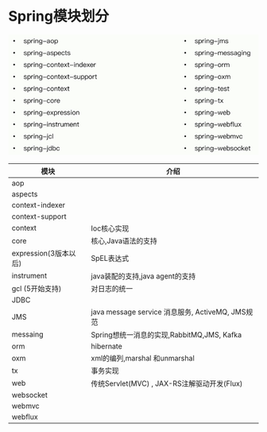 # Spring模块划分

![image-20201013204435093](../../assets/image-20201013204435093.png)

| 模块                  | 介绍                                             |
| --------------------- | ------------------------------------------------ |
| aop                   |                                                  |
| aspects               |                                                  |
| context-indexer       |                                                  |
| context-support       |                                                  |
| context               | Ioc核心实现                                      |
| core                  | 核心,Java语法的支持                              |
| expression(3版本以后) | SpEL表达式                                       |
| instrument            | java装配的支持,java agent的支持                  |
| gcl (5开始支持)       | 对日志的统一                                     |
| JDBC                  |                                                  |
| JMS                   | java message service 消息服务, ActiveMQ, JMS规范 |
| messaing              | Spring想统一消息的实现,RabbitMQ,JMS, Kafka       |
| orm                   | hibernate                                        |
| oxm                   | xml的编列,marshal 和unmarshal                    |
| tx                    | 事务实现                                         |
| web                   | 传统Servlet(MVC) , JAX-RS注解驱动开发(Flux)      |
| websocket             |                                                  |
| webmvc                |                                                  |
| webflux               |                                                  |

